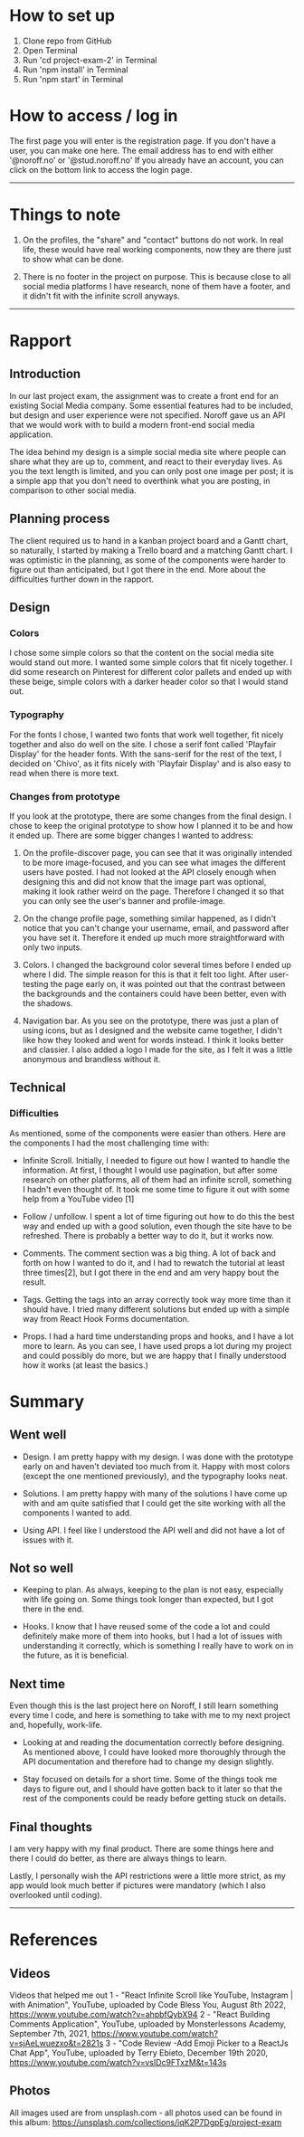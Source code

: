 # How to set up

1. Clone repo from GitHub
2. Open Terminal
3. Run 'cd project-exam-2' in Terminal
4. Run 'npm install' in Terminal
5. Run 'npm start' in Terminal

# How to access / log in

The first page you will enter is the registration page. If you don't have a user, you can make one here. The email address has to end with either '@noroff.no' or '@stud.noroff.no'
If you already have an account, you can click on the bottom link to access the login page.

---

# Things to note

1. On the profiles, the "share" and "contact" buttons do not work. In real life, these would have real working components, now they are there just to show what can be done.

2. There is no footer in the project on purpose. This is because close to all social media platforms I have research, none of them have a footer, and it didn't fit with the infinite scroll anyways.

---

# Rapport

## Introduction

In our last project exam, the assignment was to create a front end for an existing Social Media company. Some essential features had to be included, but design and user experience were not specified. Noroff gave us an API that we would work with to build a modern front-end social media application.

The idea behind my design is a simple social media site where people can share what they are up to, comment, and react to their everyday lives. As you the text length is limited, and you can only post one image per post; it is a simple app that you don't need to overthink what you are posting, in comparison to other social media.

## Planning process

The client required us to hand in a kanban project board and a Gantt chart, so naturally, I started by making a Trello board and a matching Gantt chart. I was optimistic in the planning, as some of the components were harder to figure out than anticipated, but I got there in the end. More about the difficulties further down in the rapport.

## Design

### Colors

I chose some simple colors so that the content on the social media site would stand out more. I wanted some simple colors that fit nicely together. I did some research on Pinterest for different color pallets and ended up with these beige, simple colors with a darker header color so that I would stand out.

### Typography

For the fonts I chose, I wanted two fonts that work well together, fit nicely together and also do well on the site. I chose a serif font called 'Playfair Display' for the header fonts. With the sans-serif for the rest of the text, I decided on 'Chivo', as it fits nicely with 'Playfair Display' and is also easy to read when there is more text.

### Changes from prototype

If you look at the prototype, there are some changes from the final design. I chose to keep the original prototype to show how I planned it to be and how it ended up. There are some bigger changes I wanted to address:

1. On the profile-discover page, you can see that it was originally intended to be more image-focused, and you can see what images the different users have posted. I had not looked at the API closely enough when designing this and did not know that the image part was optional, making it look rather weird on the page. Therefore I changed it so that you can only see the user's banner and profile-image.

2. On the change profile page, something similar happened, as I didn't notice that you can't change your username, email, and password after you have set it. Therefore it ended up much more straightforward with only two inputs.

3. Colors. I changed the background color several times before I ended up where I did. The simple reason for this is that it felt too light. After user-testing the page early on, it was pointed out that the contrast between the backgrounds and the containers could have been better, even with the shadows.

4. Navigation bar. As you see on the prototype, there was just a plan of using icons, but as I designed and the website came together, I didn't like how they looked and went for words instead. I think it looks better and classier. I also added a logo I made for the site, as I felt it was a little anonymous and brandless without it.

## Technical

### Difficulties

As mentioned, some of the components were easier than others. Here are the components I had the most challenging time with:

- Infinite Scroll. Initially, I needed to figure out how I wanted to handle the information. At first, I thought I would use pagination, but after some research on other platforms, all of them had an infinite scroll, something I hadn't even thought of. It took me some time to figure it out with some help from a YouTube video [1]

- Follow / unfollow. I spent a lot of time figuring out how to do this the best way and ended up with a good solution, even though the site have to be refreshed. There is probably a better way to do it, but it works now.

- Comments. The comment section was a big thing. A lot of back and forth on how I wanted to do it, and I had to rewatch the tutorial at least three times[2], but I got there in the end and am very happy bout the result.

- Tags. Getting the tags into an array correctly took way more time than it should have. I tried many different solutions but ended up with a simple way from React Hook Forms documentation.

- Props. I had a hard time understanding props and hooks, and I have a lot more to learn. As you can see, I have used props a lot during my project and could possibly do more, but we are happy that I finally understood how it works (at least the basics.)

# Summary

## Went well

- Design. I am pretty happy with my design. I was done with the prototype early on and haven't deviated too much from it. Happy with most colors (except the one mentioned previously), and the typography looks neat.

- Solutions. I am pretty happy with many of the solutions I have come up with and am quite satisfied that I could get the site working with all the components I wanted to add.

- Using API. I feel like I understood the API well and did not have a lot of issues with it.

## Not so well

- Keeping to plan. As always, keeping to the plan is not easy, especially with life going on. Some things took longer than expected, but I got there in the end.

- Hooks. I know that I have reused some of the code a lot and could definitely make more of them into hooks, but I had a lot of issues with understanding it correctly, which is something I really have to work on in the future, as it is beneficial.

## Next time

Even though this is the last project here on Noroff, I still learn something every time I code, and here is something to take with me to my next project and, hopefully, work-life.

- Looking at and reading the documentation correctly before designing. As mentioned above, I could have looked more thoroughly through the API documentation and therefore had to change my design slightly.

- Stay focused on details for a short time. Some of the things took me days to figure out, and I should have gotten back to it later so that the rest of the components could be ready before getting stuck on details.

## Final thoughts

I am very happy with my final product. There are some things here and there I could do better, as there are always things to learn.

Lastly, I personally wish the API restrictions were a little more strict, as my app would look much better if pictures were mandatory (which I also overlooked until coding).

---

# References

## Videos

Videos that helped me out
1 - "React Infinite Scroll like YouTube, Instagram | with Animation", YouTube, uploaded by Code Bless You, August 8th 2022, https://www.youtube.com/watch?v=ahpbfQybX94
2 - "React Building Comments Application", YouTube, uploaded by Monsterlessons Academy, September 7th, 2021, https://www.youtube.com/watch?v=sjAeLwuezxo&t=2821s
3 - "Code Review -Add Emoji Picker to a ReactJs Chat App", YouTube, uploaded by Terry Ebieto, December 19th 2020, https://www.youtube.com/watch?v=vsIDc9FTxzM&t=143s

## Photos

All images used are from unsplash.com - all photos used can be found in this album: https://unsplash.com/collections/iqK2P7DgpEg/project-exam
